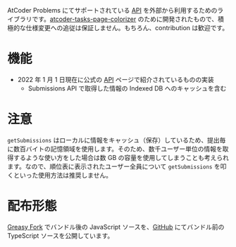 AtCoder Problems にてサポートされている [API](https://github.com/kenkoooo/AtCoderProblems/blob/master/doc/api.md) を外部から利用するためのライブラリです。[atcoder-tasks-page-colorizer](https://greasyfork.org/ja/scripts/380404-atcoder-tasks-page-colorizer) のために開発されたもので、積極的な仕様変更への追従は保証しません。もちろん、contribution は歓迎です。

# 機能

 - 2022 年 1 月 1 日現在に公式の [API](https://github.com/kenkoooo/AtCoderProblems/blob/master/doc/api.md) ページで紹介されているものの実装
     - Submissions API で取得した情報の Indexed DB へのキャッシュを含む

# 注意

`getSubmissions` はローカルに情報をキャッシュ（保存）しているため、提出毎に数百バイトの記憶領域を使用します。そのため、数千ユーザー単位の情報を取得するような使い方をした場合は数 GB の容量を使用してしまうことも考えられます。なので、順位表に表示されたユーザー全員について `getSubmissions` を叩くといった使用方法は推奨しません。

# 配布形態

[Greasy Fork](https://greasyfork.org/ja/scripts/437862-atcoder-problems-api) でバンドル後の JavaScript ソースを、[GitHub](https://github.com/key-moon/atcoder-problems-api) にてバンドル前の TypeScript ソースを公開しています。

